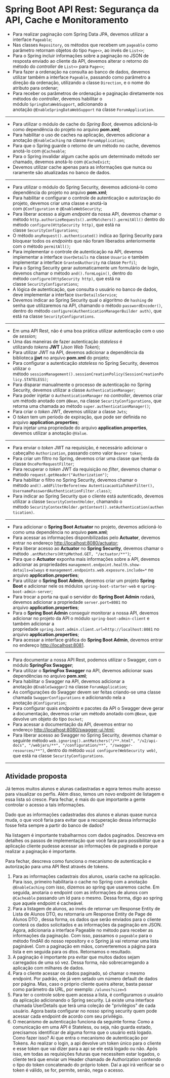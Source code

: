 # Spring Boot API Rest: Segurança da API, Cache e Monitoramento

- Para realizar paginação com Spring Data JPA, devemos utilizar a interface `Pageable`;
- Nas classes `Repository`, os métodos que recebem um `pageable` como parâmetro retornam objetos do tipo `Page<>`, ao invés de `List<>`;
- Para o Spring incluir informações sobre a paginação no JSON de resposta enviado ao cliente da API, devemos alterar o retorno do método do *controller* de `List<>` para `Page<>`;
- Para fazer a ordenação na consulta ao banco de dados, devemos utilizar também a interface `Pageable`, passando como parâmetro a direção da ordenação, utilizando a classe `Direction`, e o nome do atributo para ordenar;
- Para receber os parâmetros de ordenação e paginação diretamente nos métodos do *controller*, devemos habilitar o módulo `SpringDataWebSupport`, adicionando a anotação `@EnableSpringDataWebSupport` na classe `ForumApplication`.

---

- Para utilizar o módulo de cache do *Spring Boot*, devemos adicioná-lo como dependência do projeto no arquivo **pom.xml**;
- Para habilitar o uso de caches na aplicação, devemos adicionar a anotação `@EnableCaching` na classe `ForumApplication`;
- Para que o Spring guarde o retorno de um método no cache, devemos anotá-lo com `@Cacheable`;
- Para o Spring invalidar algum cache após um determinado método ser chamado, devemos anotá-lo com `@CacheEvict`;
- Devemos utilizar cache apenas para as informações que nunca ou raramente são atualizadas no banco de dados.

---

- Para utilizar o módulo do Spring Security, devemos adicioná-lo como dependência do projeto no arquivo **pom.xml**;
- Para habilitar e configurar o controle de autenticação e autorização do projeto, devemos criar uma classe e anotá-la com `@Configuration` e `@EnableWebSecurity`;
- Para liberar acesso a algum *endpoint* da nossa API, devemos chamar o método `http.authorizeRequests().antMatchers().permitAll()` dentro do método `configure(HttpSecurity http)`, que está na classe `SecurityConfigurations`;
- O método `anyRequest().authenticated()` indica ao Spring Security para bloquear todos os *endpoints* que não foram liberados anteriormente com o método `permitAll()`;
- Para implementar o controle de autenticação na API, devemos implementar a interface `UserDetails` na classe `Usuario` e também implementar a interface `GrantedAuthority` na classe `Perfil`;
- Para o Spring Security gerar automaticamente um formulário de login, devemos chamar o método `and().formLogin()`, dentro do método `configure(HttpSecurity http)`, que está na classe `SecurityConfigurations`;
- A lógica de autenticação, que consulta o usuário no banco de dados, deve implementar a interface `UserDetailsService`;
- Devemos indicar ao Spring Security qual o algoritmo de `hashing` de senha que utilizaremos na API, chamando o método `passwordEncoder()`, dentro do método `configure(AuthenticationManagerBuilder auth)`, que está na classe `SecurityConfigurations`.

---

- Em uma API Rest, não é uma boa prática utilizar autenticação com o uso de *session*;
- Uma das maneiras de fazer autenticação *stateless* é utilizando *tokens* **JWT** (*Json Web Token*);
- Para utilizar JWT na API, devemos adicionar a dependência da biblioteca **jjwt** no arquivo **pom.xml** do projeto;
- Para configurar a autenticação *stateless* no Spring Security, devemos utilizar o método `sessionManagement().sessionCreationPolicy(SessionCreationPolicy.STATELESS)`;
- Para disparar manualmente o processo de autenticação no Spring Security, devemos utilizar a classe `AuthenticationManager`;
- Para poder injetar o `AuthenticationManager` no *controller*, devemos criar um método anotado com `@Bean`, na classe `SecurityConfigurations`, que retorna uma chamada ao método `super.authenticationManager()`;
- Para criar o *token* JWT, devemos utilizar a classe `Jwts`;
- O *token* tem um período de expiração, que pode ser definida no arquivo **application.properties**;
- Para injetar uma propriedade do arquivo **application.properties**, devemos utilizar a anotação `@Value`.

---

- Para enviar o *token* JWT na requisição, é necessário adicionar o cabeçalho `Authorization`, passando como valor `Bearer token`;
- Para criar um filtro no Spring, devemos criar uma classe que herda da classe `OncePerRequestFilter`;
- Para recuperar o *token* JWT da requisição no *filter*, devemos chamar o método `request.getHeader("Authorization")`;
- Para habilitar o filtro no Spring Security, devemos chamar o método `and().addFilterBefore(new AutenticacaoViaTokenFilter(), UsernamePasswordAuthenticationFilter.class)`;
- Para indicar ao Spring Security que o cliente está autenticado, devemos utilizar a classe `SecurityContextHolder`, chamando o método `SecurityContextHolder.getContext().setAuthentication(authentication)`.

---

- Para adicionar o **Spring Boot Actuator** no projeto, devemos adicioná-lo como uma dependência no arquivo **pom.xml**;
- Para acessar as informações disponibilizadas pelo **Actuator**, devemos entrar no endereço [http://localhost:8080/actuator](http://localhost:8080/actuator);
- Para liberar acesso ao **Actuator** no **Spring Security**, devemos chamar o método `.antMatchers(HttpMethod.GET, "/actuator/**")`;
- Para que o **Actuator** exponha mais informações sobre a API, devemos adicionar as propriedades `management.endpoint.health.show-details=always` e `management.endpoints.web.exposure.include=*` no arquivo **application.properties**;
- Para utilizar o **Spring Boot Admin**, devemos criar um projeto **Spring Boot** e adicionar nele os módulos `spring-boot-starter-web` e `spring-boot-admin-server`;
- Para trocar a porta na qual o servidor do **Spring Boot Admin** rodará, devemos adicionar a propriedade `server.port=8081` no arquivo **application.properties**;
- Para o **Spring Boot Admin** conseguir monitorar a nossa API, devemos adicionar no projeto da API o módulo `spring-boot-admin-client` e também adicionar a propriedade `spring.boot.admin.client.url=http://localhost:8081` no arquivo **application.properties**;
- Para acessar a interface gráfica do **Spring Boot Admin**, devemos entrar no endereço [http://localhost:8081](http://localhost:8081/).

---

- Para documentar a nossa API Rest, podemos utilizar o Swagger, com o módulo **SpringFox Swagger**;
- Para utilizar o **SpringFox Swagger** na API, devemos adicionar suas dependências no arquivo **pom.xml**;
- Para habilitar o Swagger na API, devemos adicionar a anotação `@EnableSwagger2` na classe `ForumApplication`;
- As configurações do Swagger devem ser feitas criando-se uma classe chamada `SwaggerConfigurations` e adicionando nela a anotação `@Configuration`;
- Para configurar quais *endpoints* e pacotes da API o Swagger deve gerar a documentação, devemos criar um método anotado com `@Bean`, que devolve um objeto do tipo `Docket`;
- Para acessar a documentação da API, devemos entrar no endereço [http://localhost:8080/swagger-ui.html](http://localhost:8080/swagger-ui.html);
- Para liberar acesso ao Swagger no Spring Security, devemos chamar o seguinte método `web.ignoring().antMatchers("/**.html", "/v2/api-docs", "/webjars/**", "/configuration/**", "/swagger-resources/**")`, dentro do método `void configure(WebSecurity web)`, que está na classe `SecurityConfigurations`.

---

## Atividade proposta

Já temos muitos alunos e alunas cadastradas e agora temos muito acesso para visualizar os perfis. Além disso, temos um novo endpoint de listagem e essa lista só cresce. Para fechar, é mais do que importante a gente controlar o acesso a tais informações.

Dado que as informações cadastradas dos alunos e alunas quase nunca muda, o que você faria para evitar que a recuperação dessa informação fosse feita sempre a partir do banco de dados?

Na listagem é importante trabalharmos com dados paginados. Descreva em detalhes os passos de implementação que você faria para possibilitar que a aplicação cliente pudesse acessar as informações de paginada e porque realizar a paginação é importante.

Para fechar, descreva como funciona o mecanismo de autenticação e autorização para uma API Rest através de tokens.

1. Para as informações cadastrais dos alunos, usaria cache na aplicação. Para isso, primeiro habilitaria o cache no Spring com a anotação `@EnableCaching` com isso, dizemos ao spring que usaremos cache. Em seguida, anotaria o endpoint com as informações de alunos com `@Cacheable` passando um Id para o mesmo. Dessa forma, digo ao spring que aquele endpoint é cacheável.
2. Para a listagem de alunos, ao invés de retornar um Response Entity de Lista de Alunos DTO, eu retornaria um Response Entity de Page de Alunos DTO , dessa forma, os dados que serão enviados para o cliente conterá os dados solicitados e as informações da paginação em JSON. Agora, adicionaria a interface Pageable no método para receber as informações da paginação. Com isso, passamos o `pageable` para o método findAll do nosso repository e o Spring já vai retornar uma lista paginável. Com a paginação em mãos, converteremos a página para lista e em seguida para os dtos. Retornamos o resultado.
3. A paginação é importante pra evitar que muitos dados sejam carregados de uma só vez. Dessa forma, não sobrecarregando a aplicação com milhares de dados.
4. Para o cliente acessar os dados paginado, só chamar o mesmo endpoint. Por padrão, ele já vem setado um número default de dados por página. Mas, caso o próprio cliente queira alterar, basta passar como parâmetro da URL, por exemplo: `/alunos?size=5`
5. Para ter o controle sobre quem acessa a lista, é configuramos o usuário da aplicação adicionando o Spring security. Lá existe uma interface chamada UserDetails que terá uma coleção de "privilégios" de cada usuário. Agora basta configurar no nosso spring security quem pode acessar cada endpoint de acordo com seu privilégio.
6. O mecanismo de autenticação funciona da seguinte forma: Como a comunicação em uma API é Stateless, ou seja, não guarda estado, precisamos identificar de alguma forma que o usuário está logado. Como fazer isso? Aí que entra o mecanismo de autenticação por Tokens. Ao realizar o login, a api devolve um token único para o cliente e esse token que vai dizer para a api se ele está logado ou não. Após isso, em todas as requisições futuras que necessitem estar logados, o cliente terá que enviar um Header chamado de Authorization contendo o tipo do token concatenado do próprio token. Daí a api irá verificar se o token é válido, se for, permite, senão, nega o acesso.